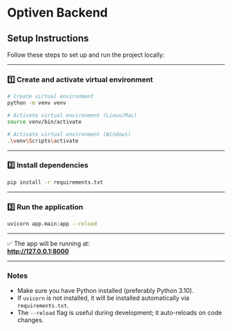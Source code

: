 # Optiven Backend

## Setup Instructions

Follow these steps to set up and run the project locally:

---

### 1️⃣ Create and activate virtual environment

```bash
# Create virtual environment
python -m venv venv

# Activate virtual environment (Linux/Mac)
source venv/bin/activate

# Activate virtual environment (Windows)
.\venv\Scripts\activate
```

---

### 2️⃣ Install dependencies

```bash
pip install -r requirements.txt
```

---

### 3️⃣ Run the application

```bash
uvicorn app.main:app --reload
```

---

✅ The app will be running at:  
**http://127.0.0.1:8000**

---

### Notes

- Make sure you have Python installed (preferably Python 3.10).
- If `uvicorn` is not installed, it will be installed automatically via `requirements.txt`.  
- The `--reload` flag is useful during development; it auto-reloads on code changes.
